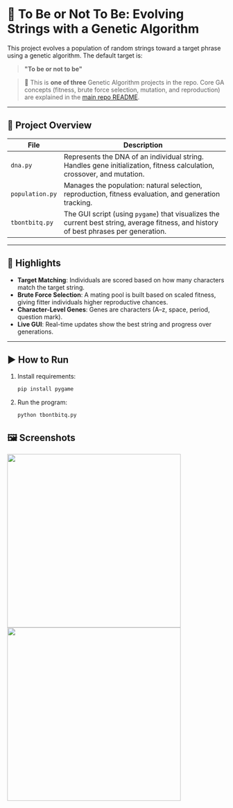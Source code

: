 # 🧬 To Be or Not To Be: Evolving Strings with a Genetic Algorithm

This project evolves a population of random strings toward a target phrase using a genetic algorithm. The default target is:

> **"To be or not to be"**

> 📁 This is **one of three** Genetic Algorithm projects in the repo. Core GA concepts (fitness, brute force selection, mutation, and reproduction) are explained in the [main repo README](../README.md).

---

## 📂 Project Overview

| File | Description |
|------|-------------|
| `dna.py` | Represents the DNA of an individual string. Handles gene initialization, fitness calculation, crossover, and mutation. |
| `population.py` | Manages the population: natural selection, reproduction, fitness evaluation, and generation tracking. |
| `tbontbitq.py` | The GUI script (using `pygame`) that visualizes the current best string, average fitness, and history of best phrases per generation. |

---

## 🧠 Highlights

- **Target Matching**: Individuals are scored based on how many characters match the target string.
- **Brute Force Selection**: A mating pool is built based on scaled fitness, giving fitter individuals higher reproductive chances.
- **Character-Level Genes**: Genes are characters (A–z, space, period, question mark).
- **Live GUI**: Real-time updates show the best string and progress over generations.

---

## ▶️ How to Run

1. Install requirements:
   ```bash
   pip install pygame
2. Run the program:

   ```bash
   python tbontbitq.py

## 🖼️ Screenshots
<img src="https://github.com/user-attachments/assets/c46b9c5f-fb2b-4d0b-9671-14d350c5b64e" width="400">
<img src="https://github.com/user-attachments/assets/cf0bf8f0-779c-41dd-942a-dd8ff6414d02" width="400">

